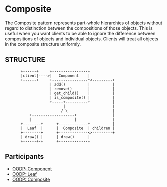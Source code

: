 Composite
=========
The Composite pattern represents part-whole hierarchies of
objects without regard to distinction between the compositions
of those objects. This is useful when you want clients to be able
to ignore the difference between compositions of objects and
individual objects. Clients will treat all objects in the composite
structure uniformly.

STRUCTURE
---------
```
       +------+     +----------------+
       |client|---->|   Component    |
       +------+     +----------------*<---------+
                    | add()          |          |
                    | remove()       |          |
                    | get_child()    |          |
                    | is_composite() |          |
                    +-----+----------+          |
                          |                     |
                         / \                    |
           +-------------------+                |
           |                   |                |
       +--------+      +-------------+          |
       |  Leaf  |      |  Composite  | children |
       +--------+      +-------------<>---------+
       | draw() |      | draw()      |
       +------+-+      +-------------+
```

Participants
------------
* [OODP::Component](/lib/OODP/Component.pm)
* [OODP::Leaf](/lib/OODP/Leaf.pm)
* [OODP::Composite](/lib/OODP/Composite.pm)
